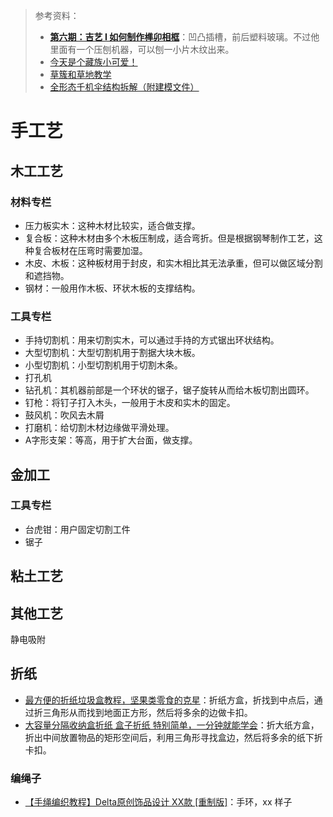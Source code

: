 > 参考资料：
>
> - [**第六期：吉艺 I 如何制作榫卯相框**](https://www.bilibili.com/s/video/BV13b411w7Lp)：凹凸插槽，前后塑料玻璃。不过他里面有一个压刨机器，可以刨一小片木纹出来。
> - [今天是个藏族小可爱！](https://www.bilibili.com/video/BV1NW4y1B7mu)
> - [草簇和草地教学](https://www.bilibili.com/video/BV1Nd4y1Z7T5)
> - [全形态千机伞结构拆解（附建模文件）](https://www.bilibili.com/video/BV1tF411q7YY)

# 手工艺

## 木工工艺

### 材料专栏

- 压力板实木：这种木材比较实，适合做支撑。
- 复合板：这种木材由多个木板压制成，适合弯折。但是根据钢琴制作工艺，这种复合板材在压弯时需要加湿。
- 木皮、木板：这种板材用于封皮，和实木相比其无法承重，但可以做区域分割和遮挡物。
- 钢材：一般用作木板、环状木板的支撑结构。



### 工具专栏

- 手持切割机：用来切割实木，可以通过手持的方式锯出环状结构。
- 大型切割机：大型切割机用于割据大块木板。
- 小型切割机：小型切割机用于切割木条。
- 打孔机
- 钻孔机：其机器前部是一个环状的锯子，锯子旋转从而给木板切割出圆环。
- 钉枪：将钉子打入木头，一般用于木皮和实木的固定。
- 鼓风机：吹风去木屑
- 打磨机：给切割木材边缘做平滑处理。
- A字形支架：等高，用于扩大台面，做支撑。



## 金加工

### 工具专栏

- 台虎钳：用户固定切割工件
- 锯子



## 粘土工艺





## 其他工艺

静电吸附



## 折纸

- [最方便的折纸垃圾盒教程，坚果类零食的克星](https://www.bilibili.com/video/BV1s44y1t76Q/?spm_id_from=333.788.recommend_more_video.0&vd_source=b736aa3d7f0fdf47b59ea3021dc810ab)：折纸方盒，折找到中点后，通过折三角形从而找到地面正方形，然后将多余的边做卡扣。
- [大容量分隔收纳盒折纸 盒子折纸 特别简单，一分钟就能学会](https://www.bilibili.com/video/BV1Nd4y1N7cC/?spm_id_from=333.999.0.0&vd_source=b736aa3d7f0fdf47b59ea3021dc810ab)：折大纸方盒，折出中间放置物品的矩形空间后，利用三角形寻找盒边，然后将多余的纸下折卡扣。



### 编绳子

- [【手绳编织教程】Delta原创饰品设计 XX款 [重制版]](https://www.bilibili.com/video/BV12K411d7Gs/?spm_id_from=333.824.b_76696577626f785f7265706f7274.1)：手环，xx 样子
